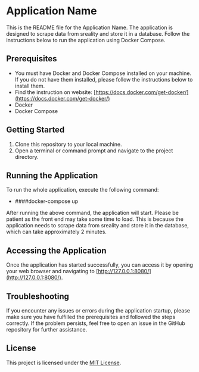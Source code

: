 # Application Name

This is the README file for the Application Name. The application is designed to scrape data from sreality and store it in a database. Follow the instructions below to run the application using Docker Compose.

## Prerequisites
- You must have Docker and Docker Compose installed on your machine. If you do not have them installed, please follow the instructions below to install them.
- Find the instruction on website: [https://docs.docker.com/get-docker/](https://docs.docker.com/get-docker/)
- Docker
- Docker Compose

## Getting Started

1. Clone this repository to your local machine.
2. Open a terminal or command prompt and navigate to the project directory.

## Running the Application

To run the whole application, execute the following command:
- ####docker-compose up

After running the above command, the application will start. Please be patient as the front end may take some time to load. This is because the application needs to scrape data from sreality and store it in the database, which can take approximately 2 minutes.

## Accessing the Application

Once the application has started successfully, you can access it by opening your web browser and navigating to [http://127.0.0.1:8080/](http://127.0.0.1:8080/).

## Troubleshooting

If you encounter any issues or errors during the application startup, please make sure you have fulfilled the prerequisites and followed the steps correctly. If the problem persists, feel free to open an issue in the GitHub repository for further assistance.

## License

This project is licensed under the [MIT License](LICENSE).